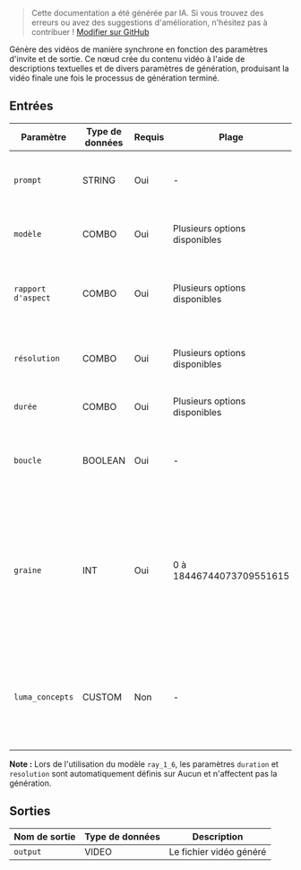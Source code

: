 > Cette documentation a été générée par IA. Si vous trouvez des erreurs ou avez des suggestions d'amélioration, n'hésitez pas à contribuer ! [Modifier sur GitHub](https://github.com/Comfy-Org/embedded-docs/blob/main/comfyui_embedded_docs/docs/LumaVideoNode/fr.md)

Génère des vidéos de manière synchrone en fonction des paramètres d'invite et de sortie. Ce nœud crée du contenu vidéo à l'aide de descriptions textuelles et de divers paramètres de génération, produisant la vidéo finale une fois le processus de génération terminé.

## Entrées

| Paramètre | Type de données | Requis | Plage | Description |
|-----------|-----------|----------|-------|-------------|
| `prompt` | STRING | Oui | - | Invite pour la génération de vidéo (par défaut : chaîne vide) |
| `modèle` | COMBO | Oui | Plusieurs options disponibles | Le modèle de génération vidéo à utiliser |
| `rapport d'aspect` | COMBO | Oui | Plusieurs options disponibles | Le format d'image pour la vidéo générée (par défaut : 16:9) |
| `résolution` | COMBO | Oui | Plusieurs options disponibles | La résolution de sortie pour la vidéo (par défaut : 540p) |
| `durée` | COMBO | Oui | Plusieurs options disponibles | La durée de la vidéo générée |
| `boucle` | BOOLEAN | Oui | - | Indique si la vidéo doit être en boucle (par défaut : Faux) |
| `graine` | INT | Oui | 0 à 18446744073709551615 | Graine pour déterminer si le nœud doit être réexécuté ; les résultats réels sont non déterministes quelle que soit la graine (par défaut : 0) |
| `luma_concepts` | CUSTOM | Non | - | Concepts de caméra optionnels pour dicter le mouvement de la caméra via le nœud Luma Concepts |

**Note :** Lors de l'utilisation du modèle `ray_1_6`, les paramètres `duration` et `resolution` sont automatiquement définis sur Aucun et n'affectent pas la génération.

## Sorties

| Nom de sortie | Type de données | Description |
|-------------|-----------|-------------|
| `output` | VIDEO | Le fichier vidéo généré |
